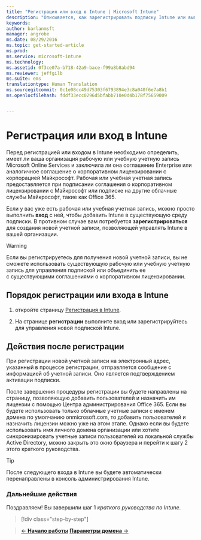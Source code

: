 ```yaml
---
title: "Регистрация или вход в Intune | Microsoft Intune"
description: "Описывается, как зарегистрировать подписку Intune или выполнить вход, если у вас уже есть подписка."
keywords: 
author: barlanmsft
manager: angrobe
ms.date: 08/29/2016
ms.topic: get-started-article
ms.prod: 
ms.service: microsoft-intune
ms.technology: 
ms.assetid: 0f3ce07a-b718-42a9-bace-f99a8b8abd94
ms.reviewer: jeffgilb
ms.suite: ems
translationtype: Human Translation
ms.sourcegitcommit: 0c1e08cc49d75303f6793894e3c8a040f6e7a8b1
ms.openlocfilehash: fddf33ecc0296d5bfabb710e0d4b178f75659009


---
```



# Регистрация или вход в Intune
Перед регистрацией или входом в Intune необходимо определить, имеет ли ваша организация рабочую или учебную учетную запись Microsoft Online Services и заключила ли она соглашение Enterprise или аналогичное соглашение о корпоративном лицензировании с корпорацией Майкрософт. Рабочая или учебная учетная запись предоставляется при подписании соглашения о корпоративном лицензировании с Майкрософт или подписке на другие облачные службы Майкрософт, такие как Office 365.

Если у вас уже есть рабочая или учебная учетная запись, можно просто выполнить **вход** с ней, чтобы добавить Intune в существующую среду подписки. В противном случае вам потребуется **зарегистрироваться** для создания новой учетной записи, позволяющей управлять Intune в вашей организации.

>[!WARNING]
>Если вы регистрируетесь для получения новой учетной записи, вы не сможете использовать существующую рабочую или учебную учетную запись для управления подпиской или объединить ее с существующими соглашениями о корпоративном лицензировании.

## Порядок регистрации или входа в Intune

1.  откройте страницу [Регистрация в Intune](https://portal.office.com/Signup/Signup.aspx?OfferId=40BE278A-DFD1-470a-9EF7-9F2596EA7FF9&dl=INTUNE_A&ali=1#0%20).

2.  На странице **регистрации** выполните вход или зарегистрируйтесь для управления новой подпиской Intune.

## Действия после регистрации
При регистрации новой учетной записи на электронный адрес, указанный в процессе регистрации, отправляется сообщение с информацией об учетной записи. Оно является подтверждением активации подписки.

После завершения процедуры регистрации вы будете направлены на страницу, позволяющую добавить пользователей и назначить им лицензии с помощью Центра администрирования Office 365. Если вы будете использовать только облачные учетные записи с именем домена по умолчанию onmicrosoft.com, то добавить пользователей и назначить лицензии можно уже на этом этапе. Однако если вы будете использовать имя личного домена организации или хотите синхронизировать учетные записи пользователей из локальной службы Active Directory, можно закрыть это окно браузера и перейти к шагу 2 этого краткого руководства.

>[!TIP]
> После следующего входа в Intune вы будете автоматически перенаправлены в консоль администрирования Intune.

### Дальнейшие действия
Поздравляем! Вы завершили шаг 1 *краткого руководства по Intune*.

>[!div class="step-by-step"]

>[&larr; **Начало работы**](.\start-with-a-paid-subscription-to-microsoft-intune.md) [**Параметры домена** &rarr;](.\start-with-a-paid-subscription-to-microsoft-intune-step-2.md)  



<!--HONumber=Aug16_HO5-->


